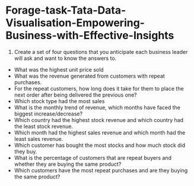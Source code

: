 # Forage-task-Tata-Data-Visualisation-Empowering-Business-with-Effective-Insights
1. Create a set of four questions that you anticipate each business leader will ask and want to know the answers to. 
* What was the highest unit price sold
* What was the revenue generated from customers with repeat purchases.
* For the repeat customers, how long does it take for them to place the next order after being delivered the previous one?
* Which stock type had the most sales
* What is the monthly trend of revenue, which months have faced the biggest increase/decrease?
* Which country had the highest stock revenue and which country had the least stock revenue.
* Which month had the highest sales revenue and which month had the least sales revenue.
* Which customer has bought the most stocks and how much stock did they buy.
* What is the percentage of customers that are repeat buyers and whether they are buying the same product?
* Which customers have the most repeat purchases and are they buying the same product?
